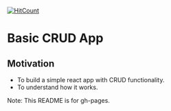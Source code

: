 [![HitCount](http://hits.dwyl.com/TheRealMentor/crud-app.svg)](http://hits.dwyl.com/TheRealMentor/crud-app)

# Basic CRUD App

## Motivation

* To build a simple react app with CRUD functionality.
* To understand how it works.

Note: This README is for gh-pages.